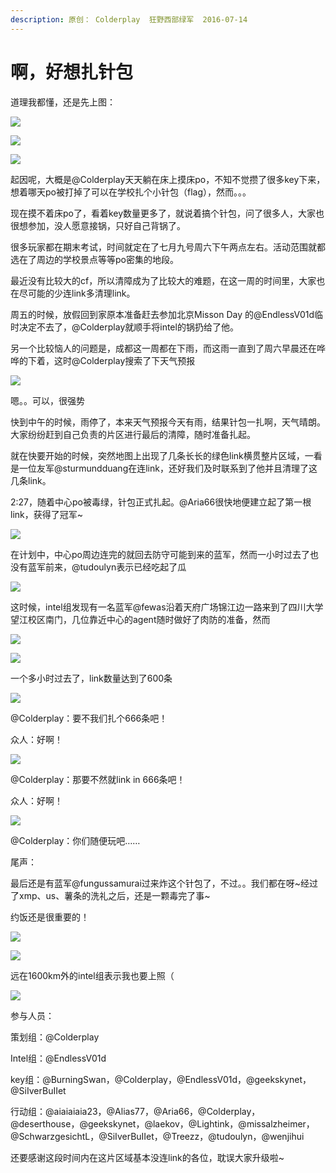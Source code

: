 ```yaml
---
description: 原创： Colderplay  狂野西部绿军  2016-07-14
---
```


# 啊，好想扎针包

道理我都懂，还是先上图：

![](../../.gitbook/assets/pic_001%20%282%29.gif)

![](../../.gitbook/assets/pic_002%20%282%29.jpg)

![](../../.gitbook/assets/pic_003.jpg)

起因呢，大概是@Colderplay天天躺在床上摸床po，不知不觉攒了很多key下来，想着哪天po被打掉了可以在学校扎个小针包（flag），然而。。。  


现在摸不着床po了，看着key数量更多了，就说着搞个针包，问了很多人，大家也很想参加，没人愿意接锅，只好自己背锅了。  


很多玩家都在期末考试，时间就定在了七月九号周六下午两点左右。活动范围就都选在了周边的学校景点等等po密集的地段。

最近没有比较大的cf，所以清障成为了比较大的难题，在这一周的时间里，大家也在尽可能的少连link多清理link。

周五的时候，放假回到家原本准备赶去参加北京Misson Day 的@EndlessV01d临时决定不去了，@Colderplay就顺手将intel的锅扔给了他。

另一个比较恼人的问题是，成都这一周都在下雨，而这雨一直到了周六早晨还在哗哗的下着，这时@Colderplay搜索了下天气预报

![](../../.gitbook/assets/pic_004%20%285%29.jpg)

嗯。。可以，很强势

快到中午的时候，雨停了，本来天气预报今天有雨，结果针包一扎啊，天气晴朗。大家纷纷赶到自己负责的片区进行最后的清障，随时准备扎起。

就在快要开始的时候，突然地图上出现了几条长长的绿色link横贯整片区域，一看是一位友军@sturmundduang在连link，还好我们及时联系到了他并且清理了这几条link。

2:27，随着中心po被毒绿，针包正式扎起。@Aria66很快地便建立起了第一根link，获得了冠军~

![](../../.gitbook/assets/pic_005%20%286%29.jpg)

在计划中，中心po周边连完的就回去防守可能到来的蓝军，然而一小时过去了也没有蓝军前来，@tudoulyn表示已经吃起了瓜

![](../../.gitbook/assets/pic_006%20%285%29.jpg)

这时候，intel组发现有一名蓝军@fewas沿着天府广场锦江边一路来到了四川大学望江校区南门，几位靠近中心的agent随时做好了肉防的准备，然而

![](../../.gitbook/assets/pic_007%20%283%29.jpg)

![](../../.gitbook/assets/pic_008%20%281%29.jpg)

一个多小时过去了，link数量达到了600条

![](../../.gitbook/assets/pic_009.jpg)

@Colderplay：要不我们扎个666条吧！

众人：好啊！

![](../../.gitbook/assets/pic_010%20%284%29.jpg)

@Colderplay：那要不然就link in 666条吧！

众人：好啊！

![](../../.gitbook/assets/640%20%284%29.webp)

@Colderplay：你们随便玩吧……

尾声：

最后还是有蓝军@fungussamurai过来炸这个针包了，不过。。我们都在呀~经过了xmp、us、薯条的洗礼之后，还是一颗毒完了事~

约饭还是很重要的！

![](../../.gitbook/assets/pic_011.jpg)

![](../../.gitbook/assets/pic_012%20%282%29.jpg)

  
  
远在1600km外的intel组表示我也要上照（

![](../../.gitbook/assets/pic_013%20%281%29.jpg)

参与人员：

策划组：@Colderplay

Intel组：@EndlessV01d

key组：@BurningSwan，@Colderplay，@EndlessV01d，@geekskynet，@SiIverBuIIet

行动组：@aiaiaiaia23，@Alias77，@Aria66，@Colderplay，@deserthouse，@geekskynet，@laekov，@Lightink，@missalzheimer，@SchwarzgesichtL，@SiIverBuIIet，@Treezz，@tudoulyn，@wenjihui

还要感谢这段时间内在这片区域基本没连link的各位，耽误大家升级啦~

